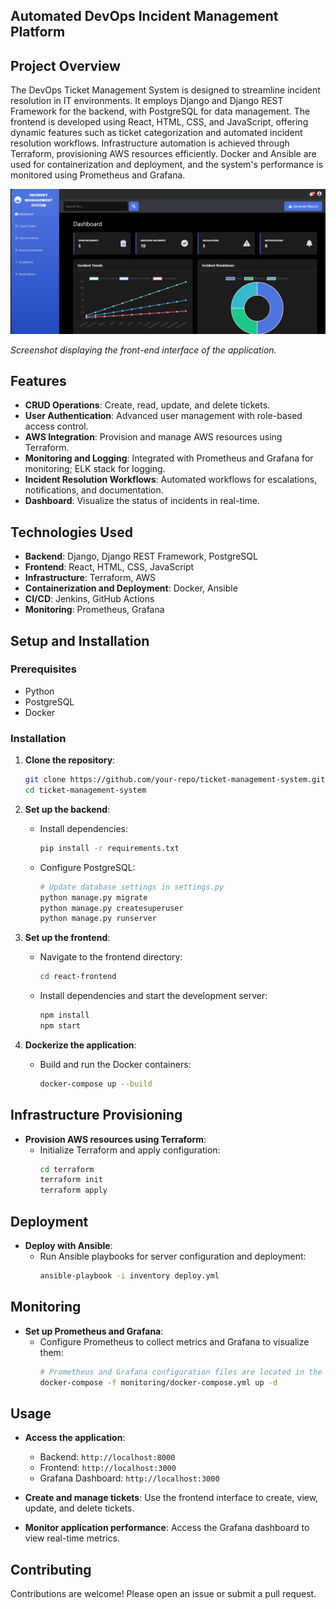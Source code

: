 ## Automated DevOps Incident Management Platform

## Project Overview
The DevOps Ticket Management System is designed to streamline incident resolution in IT environments. It employs Django and Django REST Framework for the backend, with PostgreSQL for data management. The frontend is developed using React, HTML, CSS, and JavaScript, offering dynamic features such as ticket categorization and automated incident resolution workflows. Infrastructure automation is achieved through Terraform, provisioning AWS resources efficiently. Docker and Ansible are used for containerization and deployment, and the system's performance is monitored using Prometheus and Grafana.



<p align="center">
  <img src="FrontEndIncidentManagement.png" alt="Front End" width="1000">
</p>

*Screenshot displaying the front-end interface of the application.*


## Features
- **CRUD Operations**: Create, read, update, and delete tickets.
- **User Authentication**: Advanced user management with role-based access control.
- **AWS Integration**: Provision and manage AWS resources using Terraform.
- **Monitoring and Logging**: Integrated with Prometheus and Grafana for monitoring; ELK stack for logging.
- **Incident Resolution Workflows**: Automated workflows for escalations, notifications, and documentation.
- **Dashboard**: Visualize the status of incidents in real-time.

## Technologies Used
- **Backend**: Django, Django REST Framework, PostgreSQL
- **Frontend**: React, HTML, CSS, JavaScript
- **Infrastructure**: Terraform, AWS
- **Containerization and Deployment**: Docker, Ansible
- **CI/CD**: Jenkins, GitHub Actions
- **Monitoring**: Prometheus, Grafana

## Setup and Installation

### Prerequisites
- Python
- PostgreSQL
- Docker

### Installation

1. **Clone the repository**:
    ```bash
    git clone https://github.com/your-repo/ticket-management-system.git
    cd ticket-management-system
    ```

2. **Set up the backend**:
    - Install dependencies:
      ```bash
      pip install -r requirements.txt
      ```
    - Configure PostgreSQL:
      ```bash
      # Update database settings in settings.py
      python manage.py migrate
      python manage.py createsuperuser
      python manage.py runserver
      ```

3. **Set up the frontend**:
    - Navigate to the frontend directory:
      ```bash
      cd react-frontend
      ```
    - Install dependencies and start the development server:
      ```bash
      npm install
      npm start
      ```

4. **Dockerize the application**:
    - Build and run the Docker containers:
      ```bash
      docker-compose up --build
      ```

## Infrastructure Provisioning

- **Provision AWS resources using Terraform**:
  - Initialize Terraform and apply configuration:
    ```bash
    cd terraform
    terraform init
    terraform apply
    ```

## Deployment

- **Deploy with Ansible**:
  - Run Ansible playbooks for server configuration and deployment:
    ```bash
    ansible-playbook -i inventory deploy.yml
    ```

## Monitoring

- **Set up Prometheus and Grafana**:
  - Configure Prometheus to collect metrics and Grafana to visualize them:
    ```bash
    # Prometheus and Grafana configuration files are located in the monitoring directory
    docker-compose -f monitoring/docker-compose.yml up -d
    ```

## Usage

- **Access the application**:
  - Backend: `http://localhost:8000`
  - Frontend: `http://localhost:3000`
  - Grafana Dashboard: `http://localhost:3000`

- **Create and manage tickets**: Use the frontend interface to create, view, update, and delete tickets.

- **Monitor application performance**: Access the Grafana dashboard to view real-time metrics.

## Contributing
Contributions are welcome! Please open an issue or submit a pull request.
